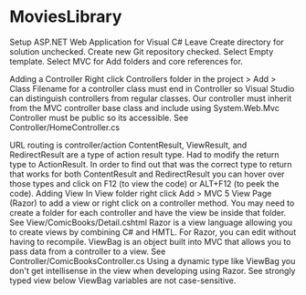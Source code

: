 # MoviesLibrary

Setup
ASP.NET Web Application for Visual C#
Leave Create directory for solution unchecked.
Create new Git repository checked.
Select Empty template.
Select MVC for Add folders and core references for.

Adding a Controller
Right click Controllers folder in the project > Add > Class
Filename for a controller class must end in Controller so Visual Studio can distinguish controllers from regular classes.
Our controller must inherit from the MVC controller base class and include using System.Web.Mvc
Controller must be public so its accessible.
See Controller/HomeController.cs

URL routing is controller/action
ContentResult, ViewResult, and RedirectResult are a type of action result type.
Had to modify the return type to ActionResult. In order to find out that was the correct type to return that works for both ContentResult and RedirectResult you can hover over those types and click on F12 (to view the code) or ALT+F12 (to peek the code).
Adding View
In View folder right click Add > MVC 5 View Page (Razor) to add a view or right click on a controller method.
You may need to create a folder for each controller and have the view be inside that folder. See View/ComicBooks/Detail.cshtml
Razor is a view language allowing you to create views by combining C# and HMTL.
For Razor, you can edit without having to recompile.
ViewBag is an object built into MVC that allows you to pass data from a controller to a view. See Controller/ComicBooksController.cs
Using a dynamic type like ViewBag you don't get intellisense in the view when developing using Razor. See strongly typed view below
ViewBag variables are not case-sensitive.
